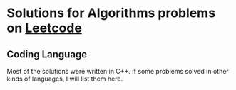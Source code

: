 # Solutions for Algorithms problems on [Leetcode](https://leetcode.com/problemset/all/)

## Coding Language

Most of the solutions were written in C++. If some problems solved in other kinds of languages, I will list them here.